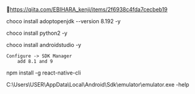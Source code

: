 

📖https://qiita.com/EBIHARA_kenji/items/2f6938c4fda7cecbeb19



choco install adoptopenjdk --version 8.192 -y


choco install python2 -y

choco install androidstudio -y

    Configure -> SDK Manager
        add 8.1 and 9

npm install -g react-native-cli

C:\Users\USER\AppData\Local\Android\Sdk\emulator\emulator.exe -help
